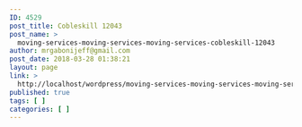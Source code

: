 ```yaml
---
ID: 4529
post_title: Cobleskill 12043
post_name: >
  moving-services-moving-services-moving-services-cobleskill-12043
author: mrgabonijeff@gmail.com
post_date: 2018-03-28 01:38:21
layout: page
link: >
  http://localhost/wordpress/moving-services-moving-services-moving-services-cobleskill-12043/
published: true
tags: [ ]
categories: [ ]
---
```

